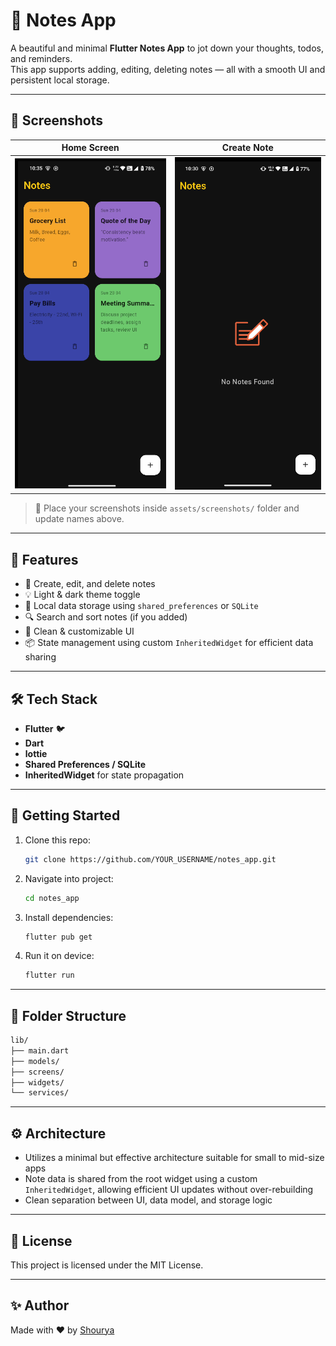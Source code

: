 # 📝 Notes App

A beautiful and minimal **Flutter Notes App** to jot down your thoughts, todos, and reminders.  
This app supports adding, editing, deleting notes — all with a smooth UI and persistent local storage.

---

## 📸 Screenshots

| Home Screen | Create Note |
|-------------|-------------|
| ![Home](assets/screenshots/demo.png) | ![Create](assets/screenshots/emptyScreen.png) |

> 📌 Place your screenshots inside `assets/screenshots/` folder and update names above.

---

## 🚀 Features

- 🧠 Create, edit, and delete notes
- 💡 Light & dark theme toggle
- 💾 Local data storage using `shared_preferences` or `SQLite`
- 🔍 Search and sort notes (if you added)
- 🎨 Clean & customizable UI
- 📦 State management using custom `InheritedWidget` for efficient data sharing

---

## 🛠️ Tech Stack

- **Flutter** 🐦
- **Dart**
- **lottie**
- **Shared Preferences / SQLite**
- **InheritedWidget** for state propagation

---

## 🧪 Getting Started

1. Clone this repo:
   ```bash
   git clone https://github.com/YOUR_USERNAME/notes_app.git
   ```

2. Navigate into project:
   ```bash
   cd notes_app
   ```

3. Install dependencies:
   ```bash
   flutter pub get
   ```

4. Run it on device:
   ```bash
   flutter run
   ```

---

## 📂 Folder Structure 

```bash
lib/
├── main.dart
├── models/
├── screens/
├── widgets/
└── services/
```

---

## ⚙️ Architecture

- Utilizes a minimal but effective architecture suitable for small to mid-size apps
- Note data is shared from the root widget using a custom `InheritedWidget`, allowing efficient UI updates without over-rebuilding
- Clean separation between UI, data model, and storage logic

---

## 📄 License

This project is licensed under the MIT License.

---

## ✨ Author

Made with ❤️ by [Shourya](https://github.com/shourya13x)